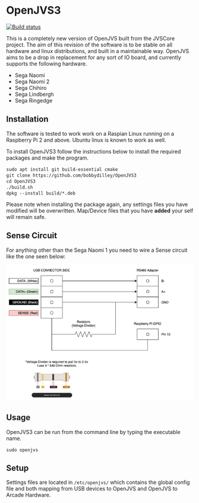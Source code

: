 # OpenJVS3
[![Build status](https://github.com/bobbydilley/OpenJVS3/workflows/Build/badge.svg?branch=master)](https://github.com/bobbydilley/OpenJVS3/actions?query=branch%3Amaster)

This is a completely new version of OpenJVS built from the JVSCore project. The aim of this revision of the software is to be stable on all hardware and linux distributions, and built in a maintainable way. OpenJVS aims to be a drop in replacement for any sort of IO board, and currently supports the following hardware.

- Sega Naomi
- Sega Naomi 2
- Sega Chihiro
- Sega Lindbergh
- Sega Ringedge

## Installation

The software is tested to work work on a Raspian Linux running on a Raspberry Pi 2 and above. Ubuntu linux is known to work as well.

To install OpenJVS3 follow the instructions below to install the required packages and make the program.

```
sudo apt install git build-essential cmake
git clone https://github.com/bobbydilley/OpenJVS3
cd OpenJVS3
./build.sh
dpkg --install build/*.deb
```

Please note when installing the package again, any settings files you have modified will be overwritten. Map/Device files that you have __added__ your self will remain safe.

## Sense Circuit

For anything other than the Sega Naomi 1 you need to wire a Sense circuit like the one seen below:

![Sense Circuit](docs/JVSIOCircuit.png)

## Usage

OpenJVS3 can be run from the command line by typing the executable name.

```
sudo openjvs
```

## Setup

Settings files are located in `/etc/openjvs/` which contains the global config file and both mapping from USB devices to OpenJVS and OpenJVS to Arcade Hardware.
